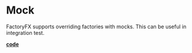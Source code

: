 # Mock
FactoryFX supports overriding factories with mocks. This can be useful in integration test.

[**code**](https://github.com/factoryfx/factoryfx/tree/master/docu/src/test/java/io/github/factoryfx/docu/mock)